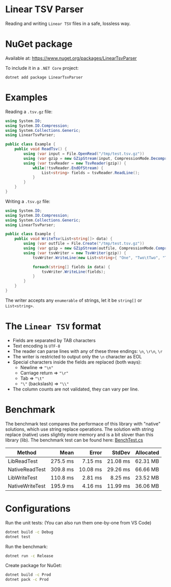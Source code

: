 Linear TSV Parser
=================

Reading and writing `Linear TSV` files in a safe, lossless way.

# NuGet package

Available at: https://www.nuget.org/packages/LinearTsvParser

To include it in a `.NET Core` project:

    dotnet add package LinearTsvParser

# Examples

Reading a `.tsv.gz` file:

```csharp
using System.IO;
using System.IO.Compression;
using System.Collections.Generic;
using LinearTsvParser;

public class Example {
    public void ReadTsv() {
        using (var input = File.OpenRead("/tmp/test.tsv.gz"))
        using (var gzip = new GZipStream(input, CompressionMode.Decompress))
        using (var tsvReader = new TsvReader(gzip)) {
            while(!tsvReader.EndOfStream) {
                List<string> fields = tsvReader.ReadLine();
            }
        }
    }
}
```

Writing a `.tsv.gz` file:

```csharp
using System.IO;
using System.IO.Compression;
using System.Collections.Generic;
using LinearTsvParser;

public class Example {
    public void WriteTsv(List<string[]> data) {
        using (var outfile = File.Create("/tmp/test.tsv.gz"))
        using (var gzip = new GZipStream(outfile, CompressionMode.Compress))
        using (var tsvWriter = new TsvWriter(gzip)) {
            tsvWriter.WriteLine(new List<string>{ "One", "Two\tTwo", "Three" });

            foreach(string[] fields in data) {
                tsvWriter.WriteLine(fields);
            }
        }
    }
}
```

The writer accepts any `enumerable` of strings, let it be `string[]` or `List<string>`.

# The `Linear TSV` format

- Fields are separated by TAB characters
- Text encoding is `UTF-8`
- The reader can parse lines with any of these three endings: `\n`, `\r\n`, `\r`
- The writer is restricted to output only the `\n` character as EOL
- Special characters inside the fields are replaced (both ways):
  - Newline => `"\n"`
  - Carriage return => `"\r"`
  - Tab => `"\t"`
  - `"\"` (backslash) => `"\\"`
- The column counts are not validated, they can vary per line.

# Benchmark

The benchmark test compares the performace of this library with "native" solutions, which use string replace operations. The solution with string replace (native) uses slightly more memory and is a bit slover than this library (lib). The benchmark test can be found here: [BenchTest.cs](Test/Benchmark.cs)

|          Method |     Mean |    Error |   StdDev | Allocated |
|---------------- |---------:|---------:|---------:|----------:|
|     LibReadTest | 275.5 ms |  7.15 ms | 21.08 ms |  62.31 MB |
|  NativeReadTest | 309.8 ms | 10.08 ms | 29.26 ms |  66.66 MB |
|    LibWriteTest | 110.8 ms |  2.81 ms |  8.25 ms |  23.52 MB |
| NativeWriteTest | 195.9 ms |  4.16 ms | 11.99 ms |  36.06 MB |

# Configurations

Run the unit tests: (You can also run them one-by-one from VS Code)
```bash
dotnet build -c Debug
dotnet test
```

Run the benchmark:
```bash
dotnet run -c Release
```

Create package for NuGet:
```bash
dotnet build -c Prod
dotnet pack -c Prod
```
